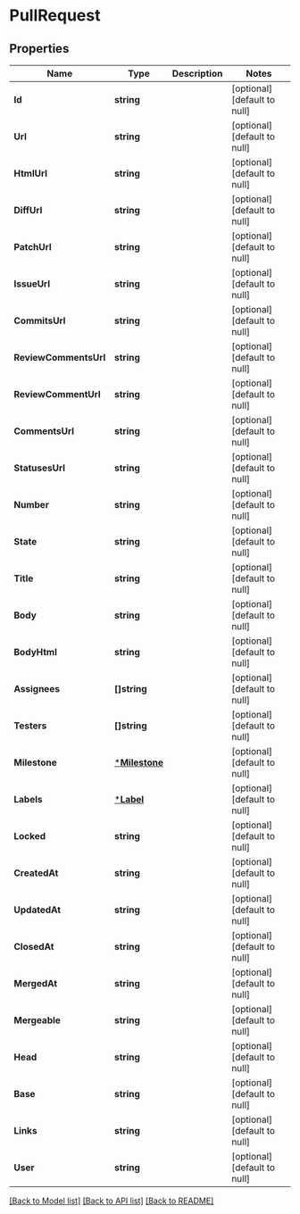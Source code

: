 # PullRequest

## Properties
Name | Type | Description | Notes
------------ | ------------- | ------------- | -------------
**Id** | **string** |  | [optional] [default to null]
**Url** | **string** |  | [optional] [default to null]
**HtmlUrl** | **string** |  | [optional] [default to null]
**DiffUrl** | **string** |  | [optional] [default to null]
**PatchUrl** | **string** |  | [optional] [default to null]
**IssueUrl** | **string** |  | [optional] [default to null]
**CommitsUrl** | **string** |  | [optional] [default to null]
**ReviewCommentsUrl** | **string** |  | [optional] [default to null]
**ReviewCommentUrl** | **string** |  | [optional] [default to null]
**CommentsUrl** | **string** |  | [optional] [default to null]
**StatusesUrl** | **string** |  | [optional] [default to null]
**Number** | **string** |  | [optional] [default to null]
**State** | **string** |  | [optional] [default to null]
**Title** | **string** |  | [optional] [default to null]
**Body** | **string** |  | [optional] [default to null]
**BodyHtml** | **string** |  | [optional] [default to null]
**Assignees** | **[]string** |  | [optional] [default to null]
**Testers** | **[]string** |  | [optional] [default to null]
**Milestone** | [***Milestone**](Milestone.md) |  | [optional] [default to null]
**Labels** | [***Label**](Label.md) |  | [optional] [default to null]
**Locked** | **string** |  | [optional] [default to null]
**CreatedAt** | **string** |  | [optional] [default to null]
**UpdatedAt** | **string** |  | [optional] [default to null]
**ClosedAt** | **string** |  | [optional] [default to null]
**MergedAt** | **string** |  | [optional] [default to null]
**Mergeable** | **string** |  | [optional] [default to null]
**Head** | **string** |  | [optional] [default to null]
**Base** | **string** |  | [optional] [default to null]
**Links** | **string** |  | [optional] [default to null]
**User** | **string** |  | [optional] [default to null]

[[Back to Model list]](../README.md#documentation-for-models) [[Back to API list]](../README.md#documentation-for-api-endpoints) [[Back to README]](../README.md)


